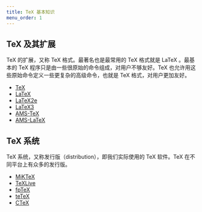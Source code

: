 ```yaml
---
title: TeX 基本知识
menu_order: 1
---
```

## TeX 及其扩展

TeX 的扩展，又称 TeX 格式。最著名也是最常用的 TeX 格式就是 LaTeX 。最基本的 TeX 程序只是由一些很原始的命令组成，对用户不够友好。TeX 也允许用这些原始命令定义一些更复杂的高级命令，也就是 TeX 格式，对用户更加友好。

- [TeX](./TeX.md)
- [LaTeX](./LaTeX.md)
- [LaTeX2e](./LaTeX.md)
- [LaTeX3](./LaTeX.md)
- [AMS-TeX](./AMS-TeX.md)
- [AMS-LaTeX](./AMS-TeX.md)

## TeX 系统

TeX 系统，又称发行版（distribution），即我们实际使用的 TeX 软件。TeX 在不同平台上有众多的发行版。

- [MiKTeX](./MiKTeX.md)
- [TeXLive](./TeXLive.md)
- [fpTeX](./TeXLive.md)
- [teTeX](./TeXLive.md)
- [CTeX](./CTeX.md)
